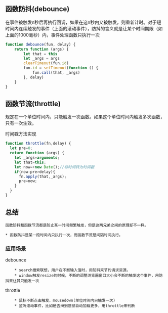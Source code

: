 ## 函数防抖(debounce)

在事件被触发n秒后再执行回调，如果在这n秒内又被触发，则重新计时。对于短时间内连续触发的事件（上面的滚动事件），防抖的含义就是让某个时间期限（如上面的1000毫秒）内，事件处理函数只执行一次

```javascript
function debounce(fun, delay) {
    return function (args) {
        let that = this
        let _args = args
        clearTimeout(fun.id)
        fun.id = setTimeout(function () {
            fun.call(that, _args)
        }, delay)
    }
}
```
## 函数节流(throttle)

规定在一个单位时间内，只能触发一次函数。如果这个单位时间内触发多次函数，只有一次生效。

时间戳方法实现

```javascript
function throttle(fn,delay) {
  let pre=0;
  return function (args) {
    let _args=arguments;
    let that=this;
    let now=+new Date();//将时间转为时间戳
    if(now-pre>delay){
      fn.apply(that,_args);
      pre=now;
    }
  }
}

```

## 总结
	函数防抖和函数节流都是防止某一时间频繁触发，但是这两兄弟之间的原理却不一样。
  
	* 函数防抖是某一段时间内只执行一次，而函数节流是间隔时间执行。

### 应用场景
debounce

		* search搜索联想，用户在不断输入值时，用防抖来节约请求资源。
		* window触发resize的时候，不断的调整浏览器窗口大小会不断的触发这个事件，用防抖来让其只触发一次

throttle

		* 鼠标不断点击触发，mousedown(单位时间内只触发一次)
		* 监听滚动事件，比如是否滑到底部自动加载更多，用throttle来判断

